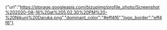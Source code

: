 {"url":"https://storage.googleapis.com/bizupimg/profile_photo/Screenshot%202020-08-16%20at%205.02.30%20PM%20-%20Nikunj%20Daruka.png","dominant_color":"#eff4f6","logo_border":"eff4f6"}